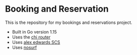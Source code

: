 # Booking and Reservation

This is the repository for my bookings and reservations project.

- Built in Go version 1.15
- Uses the [chi router](https://github.com/go-chi/chi)
- Uses [alex edwards SCS](https://github.com/alexedwards/scs/v2)
- Uses [nosurf](https://github.com/justinas/nosurf)
